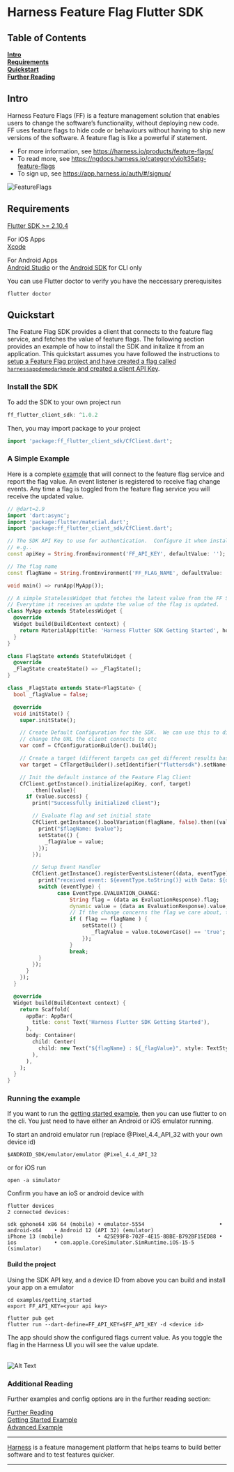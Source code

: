 Harness Feature Flag Flutter SDK
========================

## Table of Contents
**[Intro](#Intro)**<br>
**[Requirements](#Requirements)**<br>
**[Quickstart](#Quickstart)**<br>
**[Further Reading](docs/further_reading.md)**<br>


## Intro
Harness Feature Flags (FF) is a feature management solution that enables users to change the software’s functionality, without deploying new code. FF uses feature flags to hide code or behaviours without having to ship new versions of the software. A feature flag is like a powerful if statement.
* For more information, see https://harness.io/products/feature-flags/
* To read more, see https://ngdocs.harness.io/category/vjolt35atg-feature-flags
* To sign up, see https://app.harness.io/auth/#/signup/

![FeatureFlags](./docs/images/ff-gui.png)

## Requirements
[Flutter SDK >= 2.10.4](https://docs.flutter.dev/get-started/install)

For iOS Apps<br>
[Xcode](https://docs.flutter.dev/get-started/install/macos#install-xcode)

For Android Apps<br>
[Android Studio](https://developer.android.com/studio?gclid=CjwKCAjwp7eUBhBeEiwAZbHwkRqdhQkk6wroJeWGu0uGWjW9Ue3hFXc4SuB6lwYU4LOZiZ-MQ4p57BoCvF0QAvD_BwE&gclsrc=aw.ds) or the [Android SDK](docs/dev_environment.md) for CLI only<br>

You can use Flutter doctor to verify you have the neccessary prerequisites
```shell
flutter doctor
```

## Quickstart
The Feature Flag SDK provides a client that connects to the feature flag service, and fetches the value
of feature flags.  The following section provides an example of how to install the SDK and initalize it from an application.
This quickstart assumes you have followed the instructions to [setup a Feature Flag project and have created a flag called `harnessappdemodarkmode` and created a client API Key](https://ngdocs.harness.io/article/1j7pdkqh7j-create-a-feature-flag#step_1_create_a_project).


### Install the SDK
To add the SDK to your own project run
```Dart
ff_flutter_client_sdk: ^1.0.2
```

Then, you may import package to your project
```Dart
import 'package:ff_flutter_client_sdk/CfClient.dart';
```

### A Simple Example
Here is a complete [example](examples/getting_started/lib/main.dart) that will connect to the feature flag service and report the flag value.  An event listener is registered
to receive flag change events.
Any time a flag is toggled from the feature flag service you will receive the updated value.

```Dart
// @dart=2.9
import 'dart:async';
import 'package:flutter/material.dart';
import 'package:ff_flutter_client_sdk/CfClient.dart';

// The SDK API Key to use for authentication.  Configure it when installing the app by setting FF_API_KEY
// e.g..
const apiKey = String.fromEnvironment('FF_API_KEY', defaultValue: '');

// The flag name
const flagName = String.fromEnvironment('FF_FLAG_NAME', defaultValue: 'harnessappdemodarkmode');

void main() => runApp(MyApp());

// A simple StatelessWidget that fetches the latest value from the FF Service.
// Everytime it receives an update the value of the flag is updated.
class MyApp extends StatelessWidget {
  @override
  Widget build(BuildContext context) {
    return MaterialApp(title: 'Harness Flutter SDK Getting Started', home: FlagState());
  }
}

class FlagState extends StatefulWidget {
  @override
  _FlagState createState() => _FlagState();
}

class _FlagState extends State<FlagState> {
  bool _flagValue = false;

  @override
  void initState() {
    super.initState();

    // Create Default Configuration for the SDK.  We can use this to disable streaming,
    // change the URL the client connects to etc
    var conf = CfConfigurationBuilder().build();

    // Create a target (different targets can get different results based on rules.  This include a custom attribute 'location')
    var target = CfTargetBuilder().setIdentifier("fluttersdk").setName("FlutterSDK").build();

    // Init the default instance of the Feature Flag Client
    CfClient.getInstance().initialize(apiKey, conf, target)
        .then((value){
      if (value.success) {
        print("Successfully initialized client");

        // Evaluate flag and set initial state
        CfClient.getInstance().boolVariation(flagName, false).then((value) {
          print("$flagName: $value");
          setState(() {
            _flagValue = value;
          });
        });

        // Setup Event Handler
        CfClient.getInstance().registerEventsListener((data, eventType) {
          print("received event: ${eventType.toString()} with Data: ${data.toString()}");
          switch (eventType) {
                case EventType.EVALUATION_CHANGE:
                    String flag = (data as EvaluationResponse).flag;
                    dynamic value = (data as EvaluationResponse).value;
                    // If the change concerns the flag we care about, then update the state
                    if ( flag == flagName ) {
                        setState(() {
                           _flagValue = value.toLowerCase() == 'true';
                        });
                    }
                    break;
          }
        });
      }
    });
  }

  @override
  Widget build(BuildContext context) {
    return Scaffold(
      appBar: AppBar(
        title: const Text('Harness Flutter SDK Getting Started'),
      ),
      body: Container(
        child: Center(
          child: new Text("${flagName} : ${_flagValue}", style: TextStyle(fontSize: 25)),
        ),
      ),
    );
  }
}
```

### Running the example
If you want to run the [getting started example](examples/getting_started), then you can use flutter to on the cli.
You just need to have either an Android or iOS emulator running.

To start an android emulator run (replace @Pixel_4.4_API_32 with your own device id)
```
$ANDROID_SDK/emulator/emulator @Pixel_4.4_API_32
```

or for iOS run

```shell
open -a simulator 
```

Confirm you have an ioS or android device with 
```shell
flutter devices
2 connected devices:

sdk gphone64 x86 64 (mobile) • emulator-5554                        • android-x64    • Android 12 (API 32) (emulator)
iPhone 13 (mobile)           • 425E99F8-702F-4E15-8BBE-B792BF15ED88 • ios            • com.apple.CoreSimulator.SimRuntime.iOS-15-5 (simulator)
```

#### Build the project
Using the SDK API key, and a device ID from above you can build and install your app
on a emulator
```shell
cd examples/getting_started
export FF_API_KEY=<your api key>

flutter pub get
flutter run --dart-define=FF_API_KEY=$FF_API_KEY -d <device id>
```

The app should show the configured flags current value. As you toggle the flag in the Harrness UI you will see the value update.
<br><br>

![Alt Text](docs/images/flutter.gif)
<br>

### Additional Reading

Further examples and config options are in the further reading section:

[Further Reading](docs/further_reading.md)<br>
[Getting Started Example](examples/getting_started)<br>
[Advanced Example](https://github.com/drone/ff-flutter-client-sample)


-------------------------
[Harness](https://www.harness.io/) is a feature management platform that helps teams to build better software and to
test features quicker.

-------------------------

